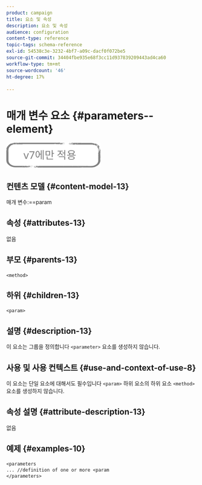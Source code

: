 ```yaml
---
product: campaign
title: 요소 및 속성
description: 요소 및 속성
audience: configuration
content-type: reference
topic-tags: schema-reference
exl-id: 54538c3e-3232-4bf7-a09c-dacf0f072be5
source-git-commit: 34404fbe935e68f3cc11d937839209443ad4ca60
workflow-type: tm+mt
source-wordcount: '46'
ht-degree: 17%

---
```


# 매개 변수 요소 {#parameters--element}

![](../../../assets/v7-only.svg)

## 컨텐츠 모델 {#content-model-13}

매개 변수:==param

## 속성 {#attributes-13}

없음

## 부모 {#parents-13}

`<method>`

## 하위 {#children-13}

`<param>`

## 설명 {#description-13}

이 요소는 그룹을 정의합니다 `<parameter>`  요소를 생성하지 않습니다.

## 사용 및 사용 컨텍스트 {#use-and-context-of-use-8}

이 요소는 단일 요소에 대해서도 필수입니다 `<param>` 하위 요소의 하위 요소 `<method>`  요소를 생성하지 않습니다.

## 속성 설명 {#attribute-description-13}

없음

## 예제 {#examples-10}

```
<parameters
... //definition of one or more <param
</parameters>
```
